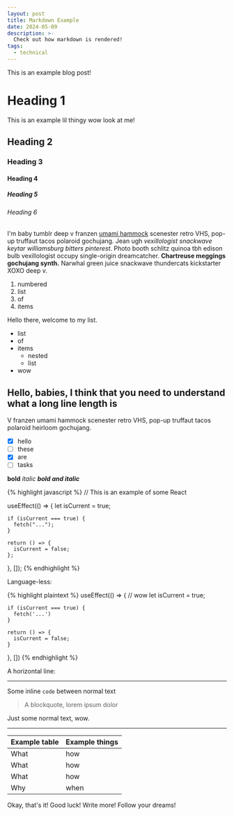 ```yaml
---
layout: post
title: Markdown Example
date: 2024-05-09
description: >-
  Check out how markdown is rendered!
tags:
  - technical
---
```


This is an example blog post!

<!--more-->

# Heading 1

This is an example lil thingy wow look at me!

## Heading 2

### Heading 3

#### Heading 4

##### Heading 5

###### Heading 6

I'm baby tumblr deep v franzen [umami hammock](https://google.com) scenester retro VHS, pop-up truffaut tacos polaroid gochujang. Jean ugh _vexillologist snackwave keytar williamsburg bitters pinterest_. Photo booth schlitz quinoa tbh edison bulb vexillologist occupy single-origin dreamcatcher. **Chartreuse meggings gochujang synth.** Narwhal green juice snackwave thundercats kickstarter XOXO deep v.

1. numbered
2. list
3. of
4. items

Hello there, welcome to my list.

- list
- of
- items
  - nested
  - list
- wow

## Hello, babies, I think that you need to understand what a long line length is

V franzen umami hammock scenester retro VHS, pop-up truffaut tacos polaroid heirloom gochujang.

- [x] hello
- [ ] these
- [x] are
- [ ] tasks

**bold** _italic_
**_bold and italic_**

{% highlight javascript %}
// This is an example of some React

useEffect(() => {
    let isCurrent = true;

    if (isCurrent === true) {
      fetch("...");
    }

    return () => {
      isCurrent = false;
    };

}, []);
{% endhighlight %}

Language-less:

{% highlight plaintext %}
useEffect(() => { // wow
    let isCurrent = true;

    if (isCurrent === true) {
      fetch('...')
    }

    return () => {
      isCurrent = false;
    }
}, [])
{% endhighlight %}

A horizontal line:

---

Some inline `code` between normal text

> A blockquote, lorem ipsum dolor

Just some normal text, wow.

---

| Example table | Example things |
| ------------- | -------------- |
| What          | how            |
| What          | how            |
| What          | how            |
| Why           | when           |

Okay, that's it! Good luck! Write more! Follow your dreams!
